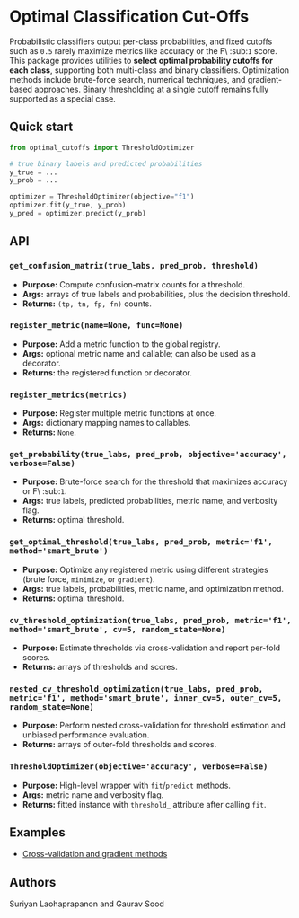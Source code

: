 # Optimal Classification Cut-Offs

Probabilistic classifiers output per-class probabilities, and fixed cutoffs such as ``0.5`` rarely maximize metrics like accuracy or the F\ :sub:`1` score.
This package provides utilities to **select optimal probability cutoffs for each class**, supporting both multi-class and binary classifiers.
Optimization methods include brute-force search, numerical techniques, and gradient-based approaches.
Binary thresholding at a single cutoff remains fully supported as a special case.

## Quick start

```python
from optimal_cutoffs import ThresholdOptimizer

# true binary labels and predicted probabilities
y_true = ...
y_prob = ...

optimizer = ThresholdOptimizer(objective="f1")
optimizer.fit(y_true, y_prob)
y_pred = optimizer.predict(y_prob)
```

## API

### `get_confusion_matrix(true_labs, pred_prob, threshold)`
- **Purpose:** Compute confusion-matrix counts for a threshold.
- **Args:** arrays of true labels and probabilities, plus the decision threshold.
- **Returns:** `(tp, tn, fp, fn)` counts.

### `register_metric(name=None, func=None)`
- **Purpose:** Add a metric function to the global registry.
- **Args:** optional metric name and callable; can also be used as a decorator.
- **Returns:** the registered function or decorator.

### `register_metrics(metrics)`
- **Purpose:** Register multiple metric functions at once.
- **Args:** dictionary mapping names to callables.
- **Returns:** `None`.

### `get_probability(true_labs, pred_prob, objective='accuracy', verbose=False)`
- **Purpose:** Brute-force search for the threshold that maximizes accuracy or F\ :sub:`1`.
- **Args:** true labels, predicted probabilities, metric name, and verbosity flag.
- **Returns:** optimal threshold.

### `get_optimal_threshold(true_labs, pred_prob, metric='f1', method='smart_brute')`
- **Purpose:** Optimize any registered metric using different strategies
  (brute force, ``minimize``, or ``gradient``).
- **Args:** true labels, probabilities, metric name, and optimization method.
- **Returns:** optimal threshold.

### `cv_threshold_optimization(true_labs, pred_prob, metric='f1', method='smart_brute', cv=5, random_state=None)`
- **Purpose:** Estimate thresholds via cross-validation and report per-fold scores.
- **Returns:** arrays of thresholds and scores.

### `nested_cv_threshold_optimization(true_labs, pred_prob, metric='f1', method='smart_brute', inner_cv=5, outer_cv=5, random_state=None)`
- **Purpose:** Perform nested cross-validation for threshold estimation and
  unbiased performance evaluation.
- **Returns:** arrays of outer-fold thresholds and scores.

### `ThresholdOptimizer(objective='accuracy', verbose=False)`
- **Purpose:** High-level wrapper with ``fit``/``predict`` methods.
- **Args:** metric name and verbosity flag.
- **Returns:** fitted instance with ``threshold_`` attribute after calling ``fit``.

## Examples

- [Cross-validation and gradient methods](examples/comscore.ipynb)

## Authors

Suriyan Laohaprapanon and Gaurav Sood
